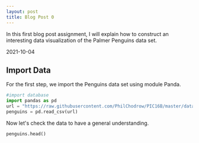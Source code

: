 ```yaml
---
layout: post
title: Blog Post 0
---
```


In this first blog post assignment, I will explain how to construct an interesting data visualization of the Palmer Penguins data set.


2021-10-04

## Import Data

For the first step, we import the Penguins data set using module Panda.


```python
#import database
import pandas as pd
url = "https://raw.githubusercontent.com/PhilChodrow/PIC16B/master/datasets/palmer_penguins.csv"
penguins = pd.read_csv(url)

```

Now let's check the data to have a general understanding.


```python
penguins.head()

```